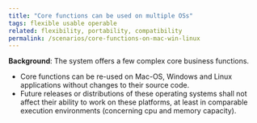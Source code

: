 ```yaml
---
title: "Core functions can be used on multiple OSs"
tags: flexible usable operable
related: flexibility, portability, compatibility
permalink: /scenarios/core-functions-on-mac-win-linux
---
```


<div class="arc42-help" markdown="1">

**Background**: The system offers a few complex core business functions.

* Core functions can be re-used on Mac-OS, Windows and Linux applications without changes to their source code.
* Future releases or distributions of these operating systems shall not affect their ability to work on these platforms, at least in comparable execution environments (concerning cpu and memory capacity).

</div><br>




